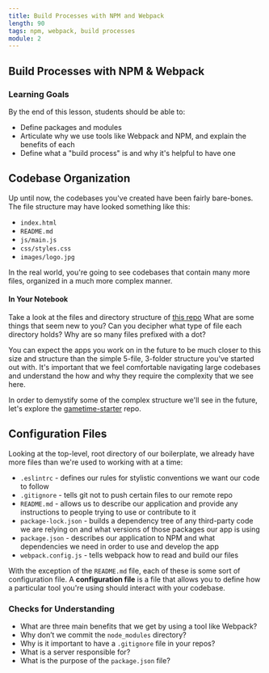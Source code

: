 ```yaml
---
title: Build Processes with NPM and Webpack
length: 90
tags: npm, webpack, build processes
module: 2
---
```



<style type="text/css">
    section .discuss {padding:20px;font-size:15px;background-color:#fdfdfd;border:1px solid #eee}
</style>


## Build Processes with NPM & Webpack

### Learning Goals

By the end of this lesson, students should be able to:

* Define packages and modules
* Articulate why we use tools like Webpack and NPM, and explain the benefits of each
* Define what a "build process" is and why it's helpful to have one


## Codebase Organization

Up until now, the codebases you've created have been fairly bare-bones. The file structure may have looked something like this:

* `index.html`
* `README.md`
* `js/main.js`
* `css/styles.css`
* `images/logo.jpg`

In the real world, you're going to see codebases that contain many more files, organized in a much more complex manner. 

<div class="discuss">
  <h4>In Your Notebook</h4>
  <p>Take a look at the files and directory structure of <a href="https://github.com/mozilla/normandy" target="_blank">this repo</a> What are some things that seem new to you? Can you decipher what type of file each directory holds? Why are so many files prefixed with a dot?</p>
</div>

You can expect the apps you work on in the future to be much closer to this size and structure than the simple 5-file, 3-folder structure you've started out with. It's important that we feel comfortable navigating large codebases and understand the how and why they require the complexity that we see here.

In order to demystify some of the complex structure we'll see in the future, let's explore the [gametime-starter](https://github.com/turingschool-examples/gametime-starter) repo.


## Configuration Files

Looking at the top-level, root directory of our boilerplate, we already have more files than we're used to working with at a time:

* `.eslintrc` - defines our rules for stylistic conventions we want our code to follow
* `.gitignore` - tells git not to push certain files to our remote repo
* `README.md` - allows us to describe our application and provide any instructions to people trying to use or contribute to it
* `package-lock.json` - builds a dependency tree of any third-party code we are relying on and what versions of those packages our app is using
* `package.json` - describes our application to NPM and what dependencies we need in order to use and develop the app
* `webpack.config.js` - tells webpack how to read and build our files


With the exception of the `README.md` file, each of these is some sort of configuration file. A **configuration file** is a file that allows you to define how a particular tool you're using should interact with your codebase.

<!-- INSTRUCTOR NOTES 

Go into each of the configuration files a bit more descriptively:

* gitignore: Why would we want to ignore files? Why wouldn't we want to push up node_modules? If we don't push up our node_modules, how to other people *get* our node_modules?

-->








### Checks for Understanding

* What are three main benefits that we get by using a tool like Webpack?
* Why don’t we commit the `node_modules` directory?
* Why is it important to have a `.gitignore` file in your repos?
* What is a server responsible for?
* What is the purpose of the `package.json` file?
